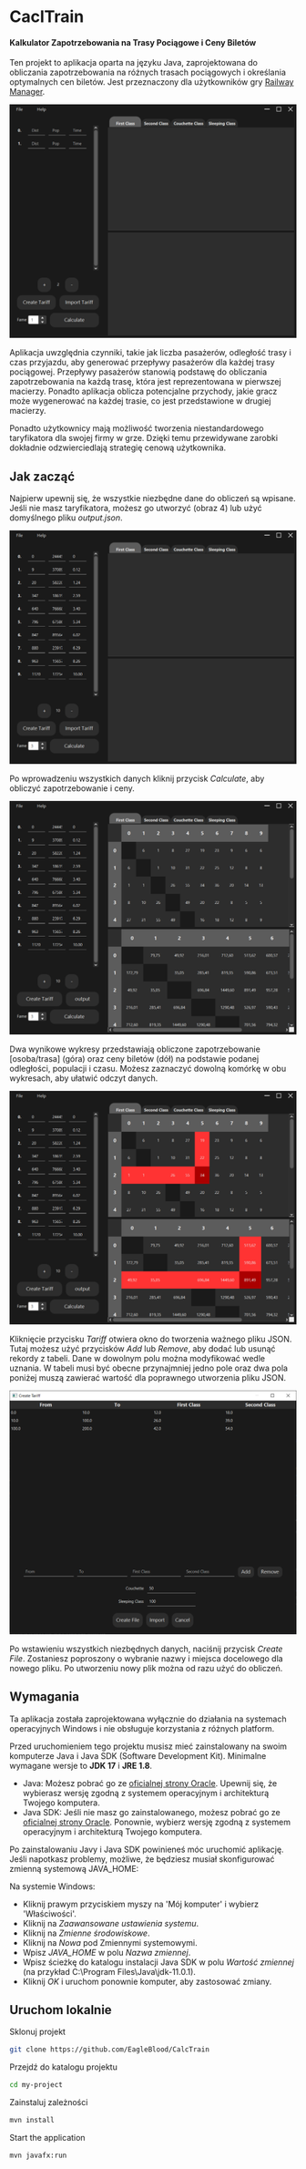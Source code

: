 # CaclTrain

#### Kalkulator Zapotrzebowania na Trasy Pociągowe i Ceny Biletów
Ten projekt to aplikacja oparta na języku Java, zaprojektowana do obliczania zapotrzebowania na różnych trasach pociągowych i określania optymalnych cen biletów. Jest przeznaczony dla użytkowników gry [Railway Manager](https://sites.google.com/view/kolejowe-eg/strona-główna).

![Image0](src/img/0.PNG)

Aplikacja uwzględnia czynniki, takie jak liczba pasażerów, odległość trasy i czas przyjazdu, aby generować przepływy pasażerów dla każdej trasy pociągowej. Przepływy pasażerów stanowią podstawę do obliczania zapotrzebowania na każdą trasę, która jest reprezentowana w pierwszej macierzy. Ponadto aplikacja oblicza potencjalne przychody, jakie gracz może wygenerować na każdej trasie, co jest przedstawione w drugiej macierzy.

Ponadto użytkownicy mają możliwość tworzenia niestandardowego taryfikatora dla swojej firmy w grze. Dzięki temu przewidywane zarobki dokładnie odzwierciedlają strategię cenową użytkownika.

## Jak zacząć
Najpierw upewnij się, że wszystkie niezbędne dane do obliczeń są wpisane. Jeśli nie masz taryfikatora, możesz go utworzyć (obraz 4) lub użyć domyślnego pliku *output.json*.

![Image1](src/img/1.PNG)

Po wprowadzeniu wszystkich danych kliknij przycisk *Calculate*, aby obliczyć zapotrzebowanie i ceny.

![Image2](src/img/2.PNG)

Dwa wynikowe wykresy przedstawiają obliczone zapotrzebowanie [osoba/trasa] (góra) oraz ceny biletów (dół) na podstawie podanej odległości, populacji i czasu. Możesz zaznaczyć dowolną komórkę w obu wykresach, aby ułatwić odczyt danych.

![Image3](src/img/3.PNG)

Kliknięcie przycisku *Tariff* otwiera okno do tworzenia ważnego pliku JSON. Tutaj możesz użyć przycisków *Add* lub *Remove*, aby dodać lub usunąć rekordy z tabeli. Dane w dowolnym polu można modyfikować wedle uznania. W tabeli musi być obecne przynajmniej jedno pole oraz dwa pola poniżej muszą zawierać wartość dla poprawnego utworzenia pliku JSON.

![Image5](src/img/5.PNG)

Po wstawieniu wszystkich niezbędnych danych, naciśnij przycisk *Create File*. Zostaniesz poproszony o wybranie nazwy i miejsca docelowego dla nowego pliku. Po utworzeniu nowy plik można od razu użyć do obliczeń.

## Wymagania
Ta aplikacja została zaprojektowana wyłącznie do działania na systemach operacyjnych Windows i nie obsługuje korzystania z różnych platform.

Przed uruchomieniem tego projektu musisz mieć zainstalowany na swoim komputerze Java i Java SDK (Software Development Kit). Minimalne wymagane wersje to **JDK 17** i **JRE 1.8**.

* Java: Możesz pobrać go ze [oficialnej strony Oracle](https://www.oracle.com/java/technologies/javase-jdk11-downloads.html). Upewnij się, że wybierasz wersję zgodną z systemem operacyjnym i architekturą Twojego komputera.
* Java SDK: Jeśli nie masz go zainstalowanego, możesz pobrać go ze [oficialnej strony Oracle](https://www.oracle.com/java/technologies/javase-jdk11-downloads.html). Ponownie, wybierz wersję zgodną z systemem operacyjnym i architekturą Twojego komputera.

Po zainstalowaniu Javy i Java SDK powinieneś móc uruchomić aplikację. Jeśli napotkasz problemy, możliwe, że będziesz musiał skonfigurować zmienną systemową JAVA_HOME:

Na systemie Windows:

* Kliknij prawym przyciskiem myszy na 'Mój komputer' i wybierz 'Właściwości'.
* Kliknij na *Zaawansowane ustawienia systemu*.
* Kliknij na *Zmienne środowiskowe*.
* Kliknij na *Nowa* pod Zmiennymi systemowymi.
* Wpisz *JAVA_HOME* w polu *Nazwa zmiennej*.
* Wpisz ścieżkę do katalogu instalacji Java SDK w polu *Wartość zmiennej* (na przykład C:\Program Files\Java\jdk-11.0.1).
* Kliknij *OK* i uruchom ponownie komputer, aby zastosować zmiany.

## Uruchom lokalnie
Sklonuj projekt

```bash
git clone https://github.com/EagleBlood/CalcTrain
```

Przejdź do katalogu projektu

```bash
cd my-project
```

Zainstaluj zależności

```bash
mvn install
```

Start the application

```bash
mvn javafx:run
```
